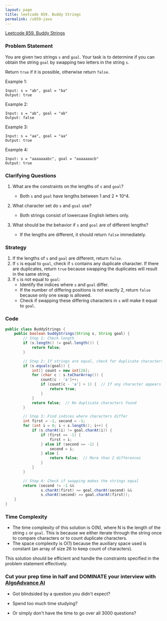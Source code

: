 ```yaml
---
layout: page
title: leetcode 859. Buddy Strings
permalink: /s859-java
---
```

[Leetcode 859. Buddy Strings](https://algoadvance.github.io/algoadvance/l859)
### Problem Statement

You are given two strings `s` and `goal`. Your task is to determine if you can obtain the string `goal` by swapping two letters in the string `s`.

Return `true` if it is possible, otherwise return `false`.

Example 1:
```
Input: s = "ab", goal = "ba"
Output: true
```

Example 2:
```
Input: s = "ab", goal = "ab"
Output: false
```

Example 3:
```
Input: s = "aa", goal = "aa"
Output: true
```

Example 4:
```
Input: s = "aaaaaaabc", goal = "aaaaaaacb"
Output: true
```

### Clarifying Questions

1. What are the constraints on the lengths of `s` and `goal`?
   - Both `s` and `goal` have lengths between 1 and 2 * 10^4.
   
2. What character set do `s` and `goal` use?
   - Both strings consist of lowercase English letters only.

3. What should be the behavior if `s` and `goal` are of different lengths?
   - If the lengths are different, it should return `false` immediately.

### Strategy

1. If the lengths of `s` and `goal` are different, return `false`.
2. If `s` is equal to `goal`, check if `s` contains any duplicate character. If there are duplicates, return `true` because swapping the duplicates will result in the same string.
3. If `s` is not equal to `goal`:
   - Identify the indices where `s` and `goal` differ.
   - If the number of differing positions is not exactly 2, return `false` because only one swap is allowed.
   - Check if swapping these differing characters in `s` will make it equal to `goal`.

### Code

```java
public class BuddyStrings {
    public boolean buddyStrings(String s, String goal) {
        // Step 1: Check length
        if (s.length() != goal.length()) {
            return false;
        }

        // Step 2: If strings are equal, check for duplicate characters
        if (s.equals(goal)) {
            int[] count = new int[26];
            for (char c : s.toCharArray()) {
                count[c - 'a']++;
                if (count[c - 'a'] > 1) {  // If any character appears more than once
                    return true;
                }
            }
            return false;  // No duplicate characters found
        }

        // Step 3: Find indices where characters differ
        int first = -1, second = -1;
        for (int i = 0; i < s.length(); i++) {
            if (s.charAt(i) != goal.charAt(i)) {
                if (first == -1) {
                    first = i;
                } else if (second == -1) {
                    second = i;
                } else {
                    return false;  // More than 2 differences
                }
            }
        }

        // Step 4: Check if swapping makes the strings equal
        return (second != -1 && 
                s.charAt(first) == goal.charAt(second) && 
                s.charAt(second) == goal.charAt(first));
    }
}
```

### Time Complexity

- The time complexity of this solution is O(N), where N is the length of the string `s` or `goal`. This is because we either iterate through the string once to compare characters or to count duplicate characters.
- The space complexity is O(1) because the auxiliary space used is constant (an array of size 26 to keep count of characters).

This solution should be efficient and handle the constraints specified in the problem statement effectively.


### Cut your prep time in half and DOMINATE your interview with [AlgoAdvance AI](https://algoAdvance.com)

- Got blindsided by a question you didn't expect?

- Spend too much time studying?

- Or simply don't have the time to go over all 3000 questions?

